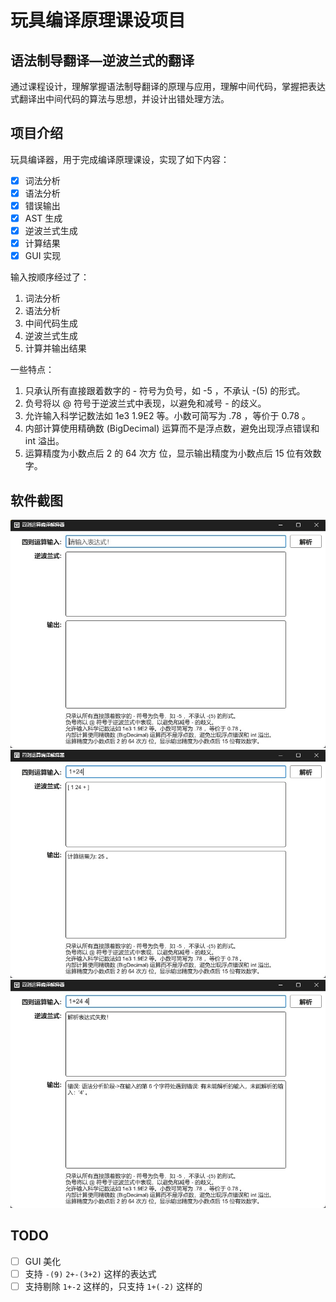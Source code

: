 # 玩具编译原理课设项目

## 语法制导翻译—逆波兰式的翻译

通过课程设计，理解掌握语法制导翻译的原理与应用，理解中间代码，掌握把表达式翻译出中间代码的算法与思想，并设计出错处理方法。

## 项目介绍

玩具编译器，用于完成编译原理课设，实现了如下内容：

-   [x] 词法分析
-   [x] 语法分析
-   [x] 错误输出
-   [x] AST 生成
-   [x] 逆波兰式生成
-   [x] 计算结果
-   [x] GUI 实现

输入按顺序经过了：

1. 词法分析
1. 语法分析
1. 中间代码生成
1. 逆波兰式生成
1. 计算并输出结果

一些特点：

1. 只承认所有直接跟着数字的 - 符号为负号，如 -5 ，不承认 -(5) 的形式。
1. 负号将以 @ 符号于逆波兰式中表现，以避免和减号 - 的歧义。
1. 允许输入科学记数法如 1e3 1.9E2 等。小数可简写为 .78 ，等价于 0.78 。
1. 内部计算使用精确数 (BigDecimal) 运算而不是浮点数，避免出现浮点错误和 int 溢出。
1. 运算精度为小数点后 2 的 64 次方 位，显示输出精度为小数点后 15 位有效数字。

## 软件截图

![](/doc/image/Screenshot_01.jpg)
![](/doc/image/Screenshot_02.jpg)
![](/doc/image/Screenshot_03.jpg)

## TODO

-   [ ] GUI 美化
-   [ ] 支持 `-(9)` `2+-(3+2)` 这样的表达式
-   [ ] 支持剔除 `1+-2` 这样的，只支持 `1+(-2)` 这样的
